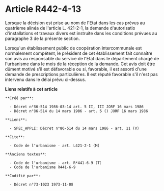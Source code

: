 # Article R442-4-13

Lorsque la décision est prise au nom de l'Etat dans les cas prévus au quatrième alinéa de l'article L. 421-2-1, la demande
d'autorisatio d'installations et travaux divers est instruite dans les conditions prévues au paragraphe 3 de la présente
section.

Lorsqu'un établissement public de coopération intercommunale est normalement compétent, le président de cet établissement
fait connaître son avis au responsable du service de l'Etat dans le département chargé de l'urbanisme dans le mois de la
réception de la demande. Cet avis doit être dûment motivé s'il est défavorable ou si, favorable, il est assorti d'une demande
de prescriptions particulières. Il est réputé favorable s'il n'est pas intervenu dans le délai prévu ci-dessus.

**Liens relatifs à cet article**

	**Créé par**:

	  - Décret n°86-514 1986-03-14 art. 5 II, III JORF 16 mars 1986
	  - Décret n°86-514 du 14 mars 1986 - art. 5 () JORF 16 mars 1986

	**Liens**:

	  - SPEC_APPLI: Décret n°86-514 du 14 mars 1986 - art. 11 (V)

	**Cite**:

	  - Code de l'urbanisme - art. L421-2-1 (M)

	**Anciens textes**:

	  - Code de l'urbanisme - art. R*441-6-9 (T)
	  - Code de l'urbanisme R441-6-9

	**Codifié par**:

	  - Décret n°73-1023 1973-11-08
